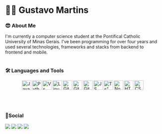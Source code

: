 # 👨‍🎓 Gustavo Martins
### 😎 About Me
I'm currently a computer science student at the Pontifical Catholic University of Minas Gerais. I've been programming for over four years
and used several technologies, frameworks and stacks from backend to frontend and mobile.

#
### 🛠️ Languages and Tools
<div style="display: flex; justify-content: center"> 
<img align="left" alt="Java" width="30px" stype="padding-right:10px;" src="https://cdn.jsdelivr.net/gh/devicons/devicon/icons/java/java-original.svg" />
<img align="left" alt="Python" width="30px" stype="padding-right:10px;"src="https://cdn.jsdelivr.net/gh/devicons/devicon/icons/python/python-original.svg" />
<img align="left" alt="Vs Code" width="30px" stype="padding-right:10px;" src="https://cdn.jsdelivr.net/gh/devicons/devicon/icons/vscode/vscode-original.svg" />
<img align="left" alt="Linux" width="30px" stype="padding-right:10px;" src="https://cdn.jsdelivr.net/gh/devicons/devicon/icons/linux/linux-original.svg" />
<img align="left" alt="Git" width="30px" stype="padding-right:10px;" src="https://cdn.jsdelivr.net/gh/devicons/devicon/icons/git/git-original.svg" />

<img align="left" alt="Github" width="30px" stype="padding-right:10px;" src="https://cdn.jsdelivr.net/gh/devicons/devicon/icons/github/github-original.svg" />
          
<img align="left" alt="Git" width="30px" stype="padding-right:10px;" src="https://cdn.jsdelivr.net/gh/devicons/devicon/icons/cplusplus/cplusplus-plain.svg" />
<img align="left" alt="JS" width="30px" stype="padding-right:10px;"  src="https://cdn.jsdelivr.net/gh/devicons/devicon/icons/javascript/javascript-original.svg" />
<img align="left" alt=Ts" width="30px" stype="padding-right:10px;" src="https://cdn.jsdelivr.net/gh/devicons/devicon/icons/typescript/typescript-plain.svg" />          
<img align="left" alt="Node Js" width="30px" stype="padding-right:10px;" src="https://cdn.jsdelivr.net/gh/devicons/devicon/icons/nodejs/nodejs-original.svg" />
<img align="left" alt="HTML5" width="30px" stype="padding-right:10px;" src="https://cdn.jsdelivr.net/gh/devicons/devicon/icons/html5/html5-plain.svg" />
<img align="left" alt="CSS" width="30px" stype="padding-right:10px;" src="https://cdn.jsdelivr.net/gh/devicons/devicon/icons/css3/css3-plain-wordmark.svg" />
</div>
</br>
</br>
          
#
### 📢Social    
<div>                                                                                                                                          
  <a href="https://twitter.com/gumartinslopes" target="_blank"><img src="https://img.shields.io/badge/-Twitter-%230077B5?style=for-the-badge&logo=twitter&logoColor=white" target="_blank"></a> 
  <a href="https://www.instagram.com/gumartinslopes/" target="_blank"><img src="https://img.shields.io/badge/-Instagram-%23E4405F?style=for-the-badge&logo=instagram&logoColor=white" target="_blank"></a>
  <a href = "mailto:gumartinslopes@gmail.com"><img src="https://img.shields.io/badge/-Gmail-%23333?style=for-the-badge&logo=gmail&logoColor=white" target="_blank"></a>
  <a href="https://www.linkedin.com/in/gumartinslopes/" target="_blank"><img src="https://img.shields.io/badge/-LinkedIn-%230077B5?style=for-the-badge&logo=linkedin&logoColor=white" target="_blank"></a> 

</div>

<!--
**GustavoMLopes/GustavoMLopes** is a ✨ _special_ ✨ repository because its `README.md` (this file) appears on your GitHub profile.

Here are some ideas to get you started:

- 🔭 I’m currently working on ...
- 🌱 I’m currently learning ...
- 👯 I’m looking to collaborate on ...
- 🤔 I’m looking for help with ...
- 💬 Ask me about ...
- 📫 How to reach me: ...
- 😄 Pronouns: ...
- ⚡ Fun fact: ...
-->
